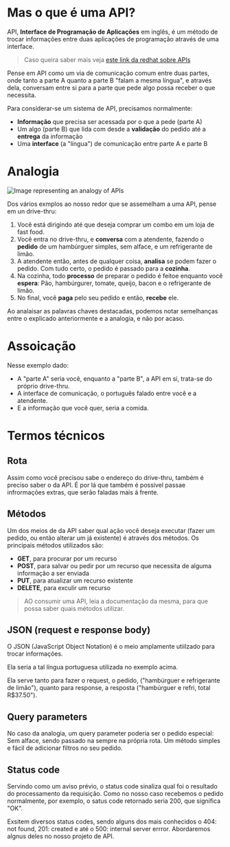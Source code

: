 # Mas o que é uma API?

API, **Interface de Programação de Aplicações** em inglês, é um
método de trocar informações entre duas aplicações de programação através de uma interface. 

> Caso queira saber mais veja [este link da redhat sobre APIs](https://www.redhat.com/pt-br/topics/api/what-are-application-programming-interfaces)

Pense em API como um via de comunicação comum entre duas partes,
onde tanto a parte A quanto a parte B "falam a mesma língua", e através dela,
conversam entre si para a parte que pede algo possa receber o que necessita.

Para considerar-se um sistema de API, precisamos normalmente:

- **Informação** que precisa ser acessada por o que a pede (parte A)
- Um algo (parte B) que lida com desde a **validação** do pedido até a **entrega** da informação
- Uma **interface** (a "língua") de comunicação entre parte A e parte B



# Analogia

![Image representing an analogy of APIs](https://voyager.postman.com/illustration/diagram-what-is-an-api-postman-illustration.svg)

Dos vários exmplos ao nosso redor que se assemelham a uma API, pense em un drive-thru:

1. Você está dirigindo até que deseja comprar um combo em um loja de fast food.
2. Você entra no drive-thru, e **conversa** com a atendente, fazendo o **pedido** de um hambúrguer simples, sem alface, e um refrigerante de limão.
3. A atendente então, antes de qualquer coisa, **analisa** se podem fazer o pedido. Com tudo certo, o pedido é passado para a **cozinha**.
4. Na cozinha, todo **processo** de preparar o pedido é feitoe enquanto você **espera**: Pão, hambúrgurer, tomate, queijo, bacon e o refrigerante de limão.
5. No final, você **paga** pelo seu pedido e então, **recebe** ele.

Ao analaisar as palavras chaves destacadas, podemos notar semelhanças entre o explicado anteriormente e a analogia, e não por acaso.



# Assoicação

Nesse exemplo dado: 
- A "parte A" seria você,  enquanto a "parte B", a API em si, trata-se do próprio drive-thru.
- A interface de comunicação, o português falado entre você e a atendente.
- E a informação que você quer, seria a comida.



# Termos técnicos

## Rota

Assim como você precisou sabe o endereço do drive-thru, também é preciso saber o da API.
É por lá que também é possível passae infrormações extras, que serão faladas mais á frente.



## Métodos

Um dos meios de da API saber qual ação você deseja executar (fazer um pedido, ou então alterar um já existente)
é através dos métodos.
Os principais métodos utilizados são:

- **GET**, para procurar por um recurso
- **POST**, para salvar ou pedir por um recurso que necessita de alguma informação a ser enviada
- **PUT**, para atualizar um recurso existente
- **DELETE**, para exculir um recurso

> AO consumir uma API, leia a documentação da mesma, para que possa saber quais métodos utilizar.



## JSON (request e response body)
O JSON (JavaScript Object Notation) é o meio amplamente utiilzado para trocar informações.

Ela seria a tal língua portuguesa utilizada no exemplo acima.

Ela serve tanto para fazer o request, o pedido, ("hambúrguer e refrigerante de limão"),
quanto para response, a resposta ("hambúrguer e refri, total R$37.50").



##  Query parameters
No caso da analogia, um query parameter poderia ser o pedido especial:
Sem alface, sendo passado na sempre na própria rota. Um método simples e fácil de adicionar filtros no seu pedido.



## Status code

Servindo como um aviso prévio, o status code sinaliza qual foi o resultado do processamento da requisição.
Como no nosso caso recebemos o pedido normalmente, por exemplo, o satus code retornado seria 200, que significa "OK".

Exsitem diversos status codes, sendo alguns dos mais conhecidos o 404: not found, 201: created e até o 500: internal server errror.
Abordaremos algnus deles no nosso projeto de API.
